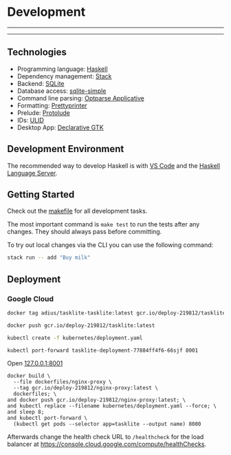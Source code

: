 # Development

---
<!-- toc -->
---

## Technologies

- Programming language: [Haskell]
- Dependency management: [Stack]
- Backend: [SQLite]
- Database access: [sqlite-simple]
- Command line parsing: [Optparse Applicative]
- Formatting: [Prettyprinter]
- Prelude: [Protolude]
- IDs: [ULID]
- Desktop App: [Declarative GTK]

[Declarative GTK]: https://github.com/owickstrom/gi-gtk-declarative
[Haskell]: https://haskell.org
[Optparse Applicative]: https://github.com/pcapriotti/optparse-applicative
[Prettyprinter]: https://github.com/quchen/prettyprinter
[Protolude]: https://github.com/sdiehl/protolude
[sqlite-simple]: https://github.com/nurpax/sqlite-simple
[SQLite]: https://sqlite.org
[Stack]: https://docs.haskellstack.org
[ULID]: https://github.com/ulid/spec


## Development Environment

The recommended way to develop Haskell
is with [VS Code] and the [Haskell Language Server].

[VS Code]: https://code.visualstudio.com
[Haskell Language Server]:
  https://marketplace.visualstudio.com/items?itemName=haskell.haskell


## Getting Started

Check out the [makefile] for all development tasks.

[makefile]: https://github.com/ad-si/TaskLite/blob/master/makefile

The most important command is `make test` to run the tests after any changes.
They should always pass before committing.

To try out local changes via the CLI you can use the following command:

```sh
stack run -- add "Buy milk"
```


## Deployment

### Google Cloud

```sh
docker tag adius/tasklite-tasklite:latest gcr.io/deploy-219812/tasklite:latest
```

```sh
docker push gcr.io/deploy-219812/tasklite:latest
```

```sh
kubectl create -f kubernetes/deployment.yaml
```

```sh
kubectl port-forward tasklite-deployment-77884ff4f6-66sjf 8001
```

Open [127.0.0.1:8001](http://127.0.0.1:8001)


```fish
docker build \
  --file dockerfiles/nginx-proxy \
  --tag gcr.io/deploy-219812/nginx-proxy:latest \
  dockerfiles; \
and docker push gcr.io/deploy-219812/nginx-proxy:latest; \
and kubectl replace --filename kubernetes/deployment.yaml --force; \
and sleep 8;
and kubectl port-forward \
  (kubectl get pods --selector app=tasklite --output name) 8080
```

Afterwards change the health check URL to `/healthcheck`
for the load balancer at
<https://console.cloud.google.com/compute/healthChecks>.
